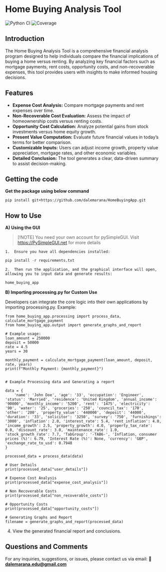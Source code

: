 # Home Buying Analysis Tool
![Python CI](https://github.com/dalemarana/HomeBuyingApp/actions/workflows/python-ci.yml/badge.svg)
![Coverage](https://codecov.io/gh/dalemarana/HomeBuyingApp/branch/main/graph/badge.svg)

## Introduction
The Home Buying Analysis Tool is a comprehensive financial analysis program designed to help individuals compare the financial implications of buying a home versus renting. By analyzing key financial factors such as mortgage payments, rent costs, opportunity costs, and non-recoverable expenses, this tool provides users with insights to make informed housing decisions.

## Features
- **Expense Cost Analysis:** Compare mortgage payments and rent expenses over time.
- **Non-Recoverable Cost Evaluation:** Assess the impact of homeownership costs versus renting costs.
- **Opportunity Cost Calculation:** Analyze potential gains from stock investments versus home equity growth.
- **Present Value Computation:** Evaluate future financial values in today’s terms for better comparison.
- **Customizable Inputs:** Users can adjust income growth, property value appreciation, mortgage rates, and other economic variables.
- **Detailed Conclusion:** The tool generates a clear, data-driven summary to assist decision-making.

## Getting the code
**Get the package using below command**

```
pip install git+https://github.com/dalemarana/HomeBuyingApp.git
```

## How to Use
**A) Using the GUI**

> [!NOTE] You need your own account for pySimpleGUI. Visit https://PySimpleGUI.net for more details

	1.	Ensure you have all dependencies installed:
    
``` python
pip install -r requirements.txt
```

	2.	Then run the application, and the graphical interface will open, allowing you to input data and generate results:

``` python
home_buying_app 
```

**B) Importing processing.py for Custom Use**

Developers can integrate the core logic into their own applications by importing processing.py. 
Example:
```
from home_buying_app.processing import process_data, calculate_mortgage_payment
from home_buying_app.output import generate_graphs_and_report

# Example usage:
loan_amount = 250000
deposit = 50000
rate = 4.5
years = 30

monthly_payment = calculate_mortgage_payment(loan_amount, deposit, rate, years)
print(f"Monthly Payment: {monthly_payment}")


# Example Processing data and Generating a report

data = {
    'name': 'John Doe', 'age': '33', 'occupation': 'Engineer', 'status': 'Married', 'residence': 'United Kingdom', 'annual_income': '90000', 'monthly_income': '5200', 'rent': '1475', 'electricity': '90', 'water': '25', 'groceries': '250', 'council_tax': '170', 'other': '200', 'property_value': '440000', 'deposit': '44000', 'duration': '33', 'solicitor': '3250', 'survey': '750', 'furnishings': '3000', 'inflation': 2.0, 'interest_rate': 5.4, 'rent_inflation': 4.0, 'income_growth': 2.5, 'property_growth': 4.0, 'property_tax_rate': 0.0, 'discount_rate': 3.0, 'maintenance_rate': 1.0, 'stock_growth_rate': 7.7, 'TabGroup': '-TAB6-', 'Inflation, consumer prices (%)': 6.79, 'Interest Rate (%)': None, 'currency': 'GBP', 'exchange_rate_to_usd': 0.7948
}

processed_data = process_data(data)

# User Details
print(processed_data["user_details"])

# Expense Cost Analysis
print(processed_data["expense_cost_analysis"])

# Non Recoverable Costs
print(processed_data["non_recoverable_costs"])

# Opportunity Costs
print(processed_data["opportunity_costs"])

# Generating Graphs and Report
filename = generate_graphs_and_report(processed_data)

```
4. View the generated financial report and conclusions.

## Questions and Comments
For any inquiries, suggestions, or issues, please contact us via email:
📧 **dalemarana.edu@gmail.com**

